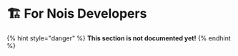 # 🏗 For Nois Developers

{% hint style="danger" %}
**This section is not documented yet!**
{% endhint %}
